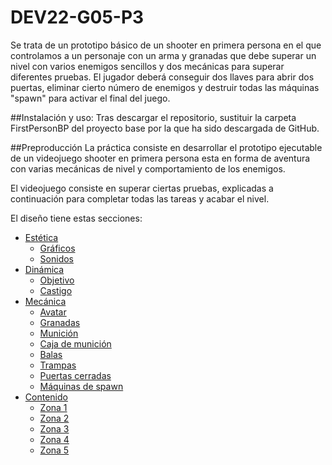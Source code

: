 # DEV22-G05-P3

Se trata de un prototipo básico de un shooter en primera persona en el que controlamos a un personaje con un arma y granadas que debe superar un nivel con varios enemigos sencillos y dos mecánicas para superar diferentes pruebas. El jugador deberá conseguir dos llaves para abrir dos puertas, eliminar cierto número de enemigos y destruir todas las máquinas "spawn" para activar el final del juego.

##Instalación y uso:
Tras descargar el repositorio, sustituir la carpeta FirstPersonBP del proyecto base por la que ha sido descargada de GitHub.

##Preproducción
La práctica consiste en desarrollar el prototipo ejecutable de un videojuego shooter en primera persona esta en forma de aventura con varias mecánicas de nivel y comportamiento de los enemigos. 

El videojuego consiste en superar ciertas pruebas, explicadas a continuación para completar todas las tareas y acabar el nivel.

El diseño tiene estas secciones:
- [Estética](#Estética)
  * [Gráficos](#Gráficos)
  * [Sonidos](#Sonidos)
- [Dinámica](#Dinámica)
  * [Objetivo](#Objetivo)
  * [Castigo](#Derrota)
- [Mecánica](#Mecánica)
  * [Avatar](#Avatar)
  * [Granadas](#Granadas)
  * [Munición](#Munición)
  * [Caja de munición](#AmmoBox)
  * [Balas](#Balas)
  * [Trampas](#Trampas)
  * [Puertas cerradas](#Puertas)
  * [Máquinas de spawn](#SpawnMachines)
- [Contenido](#Contenido)
  * [Zona 1](#Zona-1)
  * [Zona 2](#Zona-2)
  * [Zona 3](#Zona-3)
  * [Zona 4](#Zona-4)
  * [Zona 5](#Zona-5)
